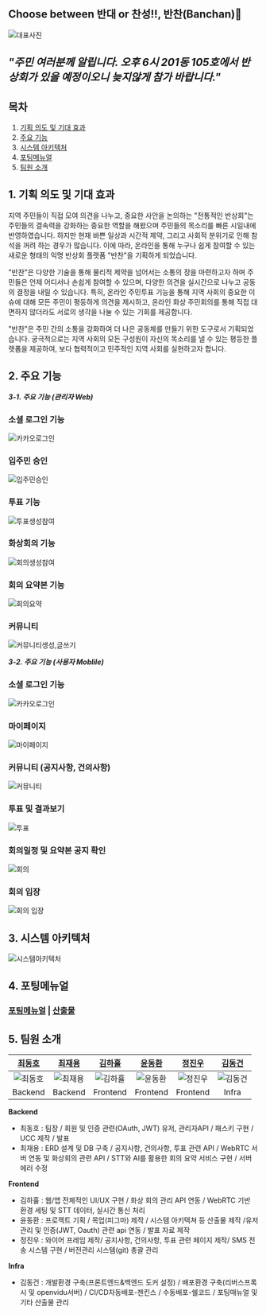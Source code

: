## Choose between 반대 or 찬성!!, 반찬(Banchan)📝

![대표사진](exec/resources/banchanMain.png)

## _"주민 여러분께 알립니다. 오후 6시 201동 105호에서 반상회가 있을 예정이오니 늦지않게 참가 바랍니다."_

## 목차

1. [기획 의도 및 기대 효과](#1-기획-의도-및-기대-효과)
2. [주요 기능](#3-주요-기능)
3. [시스템 아키텍처](#4-시스템-아키텍처)
4. [포팅메뉴얼](#4-포팅메뉴얼)
5. [팀원 소개](#5-팀원-소개)



## 1. 기획 의도 및 기대 효과

지역 주민들이 직접 모여 의견을 나누고, 중요한 사안을 논의하는 "전통적인 반상회"는 주민들의 결속력을 강화하는 중요한 역할을 해왔으며 주민들의 목소리를 빠른 시일내에 반영하였습니다. 하지만 현재 바쁜 일상과 시간적 제약, 그리고 사회적 분위기로 인해 참석을 꺼려 하는 경우가 많습니다. 이에 따라, 온라인을 통해 누구나 쉽게 참여할 수 있는 새로운 형태의 익명 반상회 플랫폼 "반찬"을 기획하게 되었습니다.

"반찬"은 다양한 기술을 통해 물리적 제약을 넘어서는 소통의 장을 마련하고자 하며 주민들은 언제 어디서나 손쉽게 참여할 수 있으며, 다양한 의견을 실시간으로 나누고 공동의 결정을 내릴 수 있습니다. 특히, 온라인 주민투표 기능을 통해 지역 사회의 중요한 이슈에 대해 모든 주민이 평등하게 의견을 제시하고, 온라인 화상 주민회의를 통해 직접 대면하지 않더라도 서로의 생각을 나눌 수 있는 기회를 제공합니다.

"반찬"은 주민 간의 소통을 강화하여 더 나은 공동체를 만들기 위한 도구로서 기획되었습니다. 궁극적으로는 지역 사회의 모든 구성원이 자신의 목소리를 낼 수 있는 평등한 플랫폼을 제공하여, 보다 협력적이고 민주적인 지역 사회를 실현하고자 합니다.

## 2. 주요 기능
***3-1. 주요 기능 (관리자 Web)***

### 소셜 로그인 기능

![카카오로그인](exec/resources/카카오로그인.gif)

### 입주민 승인

![입주민승인](exec/resources/입주민승인.gif)

### 투표 기능

![투표생성참여](exec/resources/투표생성참여.gif)

### 화상회의 기능

![회의생성참여](exec/resources/회의생성참여.gif)

### 회의 요약본 기능

![회의요약](exec/resources/회의요약.gif)

### 커뮤니티

![커뮤니티생성,글쓰기](exec/resources/커뮤니티생성,글쓰기.gif)

***3-2. 주요 기능 (사용자 Moblile)***

### 소셜 로그인 기능

![카카오로그인](exec/resources/login.gif)

### 마이페이지

![마이페이지](exec/resources/mypage.gif)

### 커뮤니티 (공지사항, 건의사항)

![커뮤니티](exec/resources/commnity.gif)

### 투표 및 결과보기

![투표](exec/resources/vote.gif)

### 회의일정 및 요약본 공지 확인

![회의](exec/resources/conf.gif)

### 회의 입장

![회의 입장](exec/resources/conf_enter.gif)

## 3. 시스템 아키텍처

![시스템아키텍처](exec/resources/시스템.png)

## 4. 포팅메뉴얼

### [포팅메뉴얼](https://github.com/wodyddldl333/banchan/blob/master/exec/%ED%8F%AC%ED%8C%85%EB%A7%A4%EB%89%B4%EC%96%BC.md) | [산출물](https://cotton-hornet-992.notion.site/120de0d40ebe80edb198cc8d0924552d?pvs=4)


## 5. 팀원 소개

| **[최동호](https://carpal-butterfly-bd7.notion.site/11-_-1-_E105_-_-_-f7e17ad039c44fcd9824176ec62b8f68?pvs=4)** | **[최재용](https://github.com/wodyddldl333)** | **[김하휼](https://github.com/busangangster)** | **[윤동환](https://deep-earth-a1c.notion.site/d2d299d3d00e4746ab7787fa0609a15a)** | **[정진우](https://polyester-midnight-1d2.notion.site/676f36ce758f48a998628825ef11ccea?pvs=4)** | **[김동건](https://fluffy-hippodraco-222.notion.site/201-105-2e4535a37b2b4672951a6e86f655d62b)** |
| :-------------------------------------------------------------------------------------------------------------: | :----------------------------------------------------------------------------------------------: | :---------------------------------------------------------------------------------------------------: | :-------------------------------------------------------------------------------: | :---------------------------------------------------------------------------------------------: | :----------------------------------------------------------------------------------------------: |
|                                      ![최동호](exec/resources/최동호.png)                                       |                               ![최재용](exec/resources/최재용.png)                               |                                 ![김하휼](exec/resources/김하휼.png)                                  |                       ![윤동환](exec/resources/윤동환.png)                        |                              ![정진우](exec/resources/정진우.png)                               |                               ![김동건](exec/resources/김동건.png)                               |
|                                                     Backend                                                     |                                             Backend                                              |                                               Frontend                                                |                                     Frontend                                      |                                            Frontend                                             |                                              Infra                                               |

**Backend**

- 최동호 : 팀장 / 회원 및 인증 관련(OAuth, JWT) 유저, 관리자API / 패스키 구현 / UCC 제작 / 발표
- 최재용 : ERD 설계 및 DB 구축 / 공지사항, 건의사항, 투표 관련 API / WebRTC 서버 연동 및 화상회의 관련 API / STT와 AI를 활용한 회의 요약 서비스 구현 / 서버 에러 수정

**Frontend**

- 김하휼 : 웹/앱 전체적인 UI/UX 구현 / 화상 회의 관리 API 연동 / WebRTC 기반 환경 세팅 및 STT 데이터, 실시간 통신 처리
- 윤동환 : 프로젝트 기획 / 목업(피그마) 제작 / 시스템 아키텍쳐 등 산출물 제작 /유저 관리 및 인증(JWT, Oauth) 관련 api 연동 / 발표 자료 제작
- 정진우 : 와이어 프레임 제작/ 공지사항, 건의사항, 투표 관련 페이지 제작/ SMS 전송 시스템 구현 / 버전관리 시스템(git) 총괄 관리

**Infra**

- 김동건 : 개발환경 구축(프론트엔드&백엔드 도커 설정) / 배포환경 구축(리버스프록시 및 openvidu서버) / CI/CD자동배포-젠킨스 / 수동배포-쉘코드 / 포팅매뉴얼 및 기타 산출물 관리
